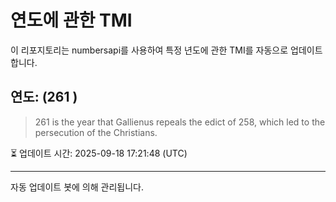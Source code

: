 
# 연도에 관한 TMI

이 리포지토리는 numbersapi를 사용하여 특정 년도에 관한 TMI를 자동으로 업데이트합니다.

## 연도: (261 )
> 261 is the year that Gallienus repeals the edict of 258, which led to the persecution of the Christians.

⏳ 업데이트 시간: 2025-09-18 17:21:48 (UTC)

---
자동 업데이트 봇에 의해 관리됩니다.
